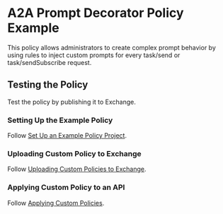 # A2A Prompt Decorator Policy Example

This policy allows administrators to create complex prompt behavior by using rules to inject custom prompts for every task/send or task/sendSubscribe request.

## Testing the Policy

Test the policy by publishing it to Exchange.

### Setting Up the Example Policy 

Follow [Set Up an Example Policy Project](https://docs.mulesoft.com/pdk/latest/policies-pdk-policy-templates#set-up-an-example-policy-project).

### Uploading Custom Policy to Exchange

Follow [Uploading Custom Policies to Exchange](https://docs.mulesoft.com/pdk/latest/policies-pdk-publish-policies).

### Applying Custom Policy to an API

Follow [Applying Custom Policies](https://docs.mulesoft.com/pdk/latest/policies-pdk-apply-policies).